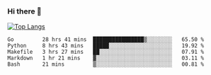 ### Hi there 👋

<!--
**3Xpl0it3r/3Xpl0it3r** is a ✨ _special_ ✨ repository because its `README.md` (this file) appears on your GitHub profile.

Here are some ideas to get you started:

- 🔭 I’m currently working on ...
- 🌱 I’m currently learning ...
- 👯 I’m looking to collaborate on ...
- 🤔 I’m looking for help with ...
- 💬 Ask me about ...
- 📫 How to reach me: ...
- 😄 Pronouns: ...
- ⚡ Fun fact: ...
-->


[![Top Langs](https://github-readme-stats.vercel.app/api/top-langs/?username=3Xpl0it3r&layout=compact)](https://github.com/3Xpl0it3r/3Xpl0it3r)

<!--START_SECTION:waka-->
```text
Go         28 hrs 41 mins  ████████████████▒░░░░░░░░   65.50 % 
Python     8 hrs 43 mins   █████░░░░░░░░░░░░░░░░░░░░   19.92 % 
Makefile   3 hrs 27 mins   ██░░░░░░░░░░░░░░░░░░░░░░░   07.91 % 
Markdown   1 hr 21 mins    ▓░░░░░░░░░░░░░░░░░░░░░░░░   03.11 % 
Bash       21 mins         ▒░░░░░░░░░░░░░░░░░░░░░░░░   00.81 % 
```
<!--END_SECTION:waka-->
